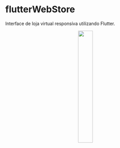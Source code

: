 # flutterWebStore
 Interface de loja virtual responsíva utilizando Flutter.
<div align="center">
  <img src="https://user-images.githubusercontent.com/64506852/258915617-4c19e273-a334-4ff3-8015-6b8ae1d49250.png" width="30%">
 </div>
